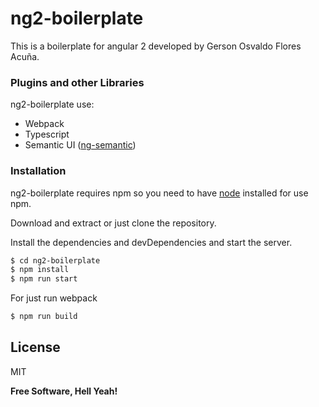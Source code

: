 # ng2-boilerplate

This is a boilerplate for angular 2 developed by Gerson Osvaldo Flores Acuña.

### Plugins and other Libraries

ng2-boilerplate use:

* Webpack
* Typescript
* Semantic UI ([ng-semantic](https://ng-semantic.herokuapp.com/#/))

### Installation

ng2-boilerplate requires npm so you need to have [node](https://nodejs.org/) installed for use npm.

Download and extract or just clone the repository.

Install the dependencies and devDependencies and start the server.

```sh
$ cd ng2-boilerplate
$ npm install
$ npm run start
```

For just run webpack

```sh
$ npm run build
```

License
----

MIT


**Free Software, Hell Yeah!**

[//]: # 


   [ng-semantic]: <https://ng-semantic.herokuapp.com/#/>
   [node.js]: <http://nodejs.org>